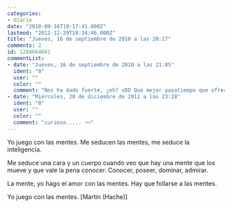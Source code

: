 ```yaml
---
categories:
- diario
date: "2010-09-16T19:17:41.000Z"
lastmod: "2011-12-29T18:34:46.000Z"
title: "Jueves, 16 de septiembre de 2010 a las 20:17"
comments: 2
id: 1284664661
commentList:
- date: "Jueves, 16 de septiembre de 2010 a las 21:05"
  ident: "0"
  user: ""
  color: ""
  comment: "Nos ha dado fuerte, ¿eh? xDD Qué mejor pasatiempo que ofrecer puros retos cada día y ver cómo con esfuerzo alguien los supera. Bueno, sí, es mejor que los hagan para tí y ver cómo caen una a una las altas murallas de juguete y caramelo."
- date: "Miércoles, 28 de diciembre de 2011 a las 23:28"
  ident: "0"
  user: ""
  color: ""
  comment: "curioso..... ¬¬"
---
```


Yo juego con las mentes. Me seducen las mentes, me seduce la inteligencia.  
Me seduce una cara y un cuerpo cuando veo que hay una mente que los mueve y que vale la pena conocer. Conocer, poseer, dominar, admirar.   
La mente, yo hago el amor con las mentes. Hay que follarse a las mentes.  
  
Yo juego con las mentes. [Martin (Hache)]